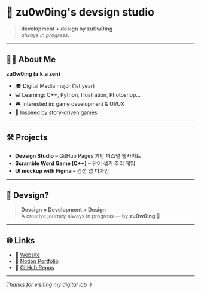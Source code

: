# 🌱 zu0w0ing's devsign studio

> **development + design by zu0w0ing**  
> _always in progress._

---

## 👩‍💻 About Me
**zu0w0ing (a.k.a zen)**
- 🎓 Digital Media major (1st year)
- 💻 Learning: C++, Python, Illustration, Photoshop...
- 🎮 Interested in: game development & UI/UX
- 🎨 Inspired by story-driven games

---

## 🛠️ Projects

- **Devsign Studio** – GitHub Pages 기반 퍼스널 웹사이트  
- **Scramble Word Game (C++)** – 단어 섞기 추리 게임  
- **UI mockup with Figma** – 감성 앱 디자인

---

## 🧠 Devsign?

> **Devsign = Development + Design**  
> A creative journey always in progress — by **zu0w0ing** 🌱

---

## 🌐 Links

- 🔗 [Website](https://zu0w0ing-devsign.github.io)  
- 📝 [Notion Portfolio](https://glitter-bubbler-c19.notion.site/zu0w0ing-s-Devsign-Lab-1f3f97c0af0a806c8522f5e62914849)
- 🐙 [GitHub Repos](https://github.com/zu0w0ing-devsign)

---

_Thanks for visiting my digital lab :)_

